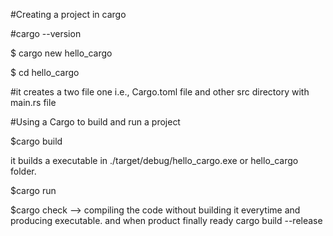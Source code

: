 #Creating a project in cargo

#cargo --version

$ cargo new hello_cargo

$ cd hello_cargo

#it creates a two file one i.e., Cargo.toml file and other src directory with main.rs file

#Using a Cargo to build and run a project

$cargo build

it builds a executable in ./target/debug/hello_cargo.exe or hello_cargo folder.

$cargo run

$cargo check --> compiling the code without building it everytime and producing executable.
                 and when product finally ready cargo build --release

